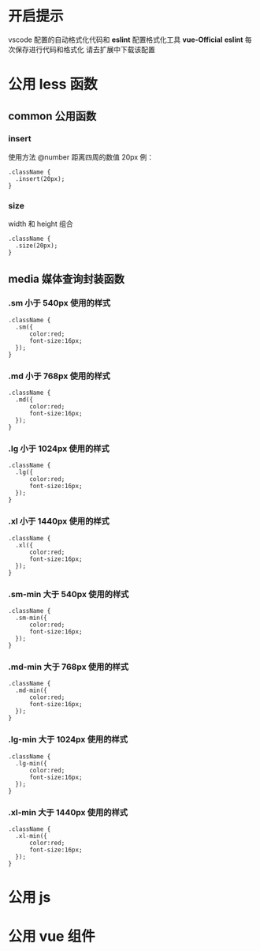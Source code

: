 # 开启提示

vscode 配置的自动格式化代码和 **eslint**
配置格式化工具 **vue-Official** **eslint** 每次保存进行代码和格式化
请去扩展中下载该配置

# 公用 less 函数

## common 公用函数

### insert

使用方法
@number 距离四周的数值 20px
例：

```less
.className {
  .insert(20px);
}
```

### size

width 和 height 组合

```less
.className {
  .size(20px);
}
```

## media 媒体查询封装函数

### .sm 小于 540px 使用的样式

```less
.className {
  .sm({
      color:red;
      font-size:16px;
  });
}
```

### .md 小于 768px 使用的样式

```less
.className {
  .md({
      color:red;
      font-size:16px;
  });
}
```

### .lg 小于 1024px 使用的样式

```less
.className {
  .lg({
      color:red;
      font-size:16px;
  });
}
```

### .xl 小于 1440px 使用的样式

```less
.className {
  .xl({
      color:red;
      font-size:16px;
  });
}
```

### .sm-min 大于 540px 使用的样式

```less
.className {
  .sm-min({
      color:red;
      font-size:16px;
  });
}
```

### .md-min 大于 768px 使用的样式

```less
.className {
  .md-min({
      color:red;
      font-size:16px;
  });
}
```

### .lg-min 大于 1024px 使用的样式

```less
.className {
  .lg-min({
      color:red;
      font-size:16px;
  });
}
```

### .xl-min 大于 1440px 使用的样式

```less
.className {
  .xl-min({
      color:red;
      font-size:16px;
  });
}
```

# 公用 js

# 公用 vue 组件

